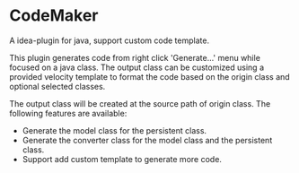 # CodeMaker
A idea-plugin for java, support custom code template.

This plugin generates code from right click 'Generate...' menu while focused on a java class. The output class can be customized using a provided velocity template to format the code based on the origin class and optional selected classes.</p>

The output class will be created at the source path of origin class. The following features are available: 

- Generate the model class for the persistent class.
- Generate the converter class for the model class and the persistent class.
- Support add custom template to generate more code.

